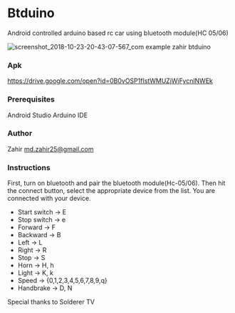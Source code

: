 # Btduino
Android controlled arduino based rc car using bluetooth module(HC 05/06)

![screenshot_2018-10-23-20-43-07-567_com example zahir btduino](https://user-images.githubusercontent.com/16028073/47372139-f67f9000-d70a-11e8-8ee9-4fa23dfdcb78.png)

### Apk
https://drive.google.com/open?id=0B0vOSP1fIstWMUZjWjFycnlNWEk

### Prerequisites
Android Studio
Arduino IDE

### Author
Zahir <md.zahir25@gmail.com>

### Instructions
First, turn on bluetooth and pair the bluetooth module(Hc-05/06). Then hit the connect button, select the appropriate device from the list.
You are connected with your device.

* Start switch -> E 
* Stop switch -> e 
* Forward -> F
* Backward -> B
* Left -> L
* Right -> R
* Stop -> S
* Horn -> H, h
* Light -> K, k
* Speed -> {0,1,2,3,4,5,6,7,8,9,q}
* Handbrake -> D, N

Special thanks to Solderer TV
